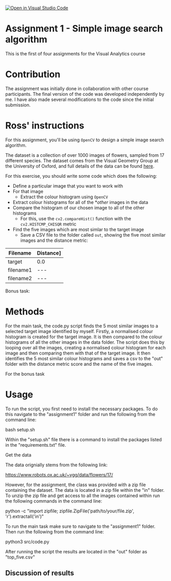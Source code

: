 [![Open in Visual Studio Code](https://classroom.github.com/assets/open-in-vscode-c66648af7eb3fe8bc4f294546bfd86ef473780cde1dea487d3c4ff354943c9ae.svg)](https://classroom.github.com/online_ide?assignment_repo_id=10361132&assignment_repo_type=AssignmentRepo)

# Assignment 1 - Simple image search algorithm 
This is the first of four assignments for the Visual Analytics course

# Contribution
The assignment was initially done in collaboration with other course participants. The final version of the code was developed independently by me. I have also made several modifications to the code since the initial submission. 

# Ross' instructions

For this assignment, you'll be using ```OpenCV``` to design a simple image search algorithm.

The dataset is a collection of over 1000 images of flowers, sampled from 17 different species. The dataset comes from the Visual Geometry Group at the University of Oxford, and full details of the data can be found [here](https://www.robots.ox.ac.uk/~vgg/data/flowers/17/).

For this exercise, you should write some code which does the following:

- Define a particular image that you want to work with
- For that image
  - Extract the colour histogram using ```OpenCV```
- Extract colour histograms for all of the **other* images in the data
- Compare the histogram of our chosen image to all of the other histograms 
  - For this, use the ```cv2.compareHist()``` function with the ```cv2.HISTCMP_CHISQR``` metric
- Find the five images which are most simlar to the target image
  - Save a CSV file to the folder called ```out```, showing the five most similar images and the distance metric:

|Filename|Distance]
|---|---|
|target|0.0|
|filename1|---|
|filename2|---|

Bonus task: 


# Methods
For the main task, the code.py script finds the 5 most similar images to a selected target image identified by myself. Firstly, a normalised colour histogram is created for the target image. It is then compared to the colour histograms of all the other images in the data folder. The script does this by looping over all the images, creating a normalised colour histogram for each image and then comparing them with that of the target image. It then identifies the 5 most similar colour histograms and saves a csv to the "out" folder with the distance metric score and the name of the five images.

For the bonus task 

# Usage 
To run the script, you first need to install the necessary packages. To do this navigate to the "assignment1" folder and run the following from the command line:

bash setup.sh

Within the "setup.sh" file there is a command to install the packages listed in the "requirements.txt" file.

Get the data

The data orignially stems from the following link:

https://www.robots.ox.ac.uk/~vgg/data/flowers/17/

However, for the assignment, the class was provided with a zip file containing the dataset. 
The data is located in a zip file within the "in" folder. To unzip the zip file and get access to all the images contained within run the following commands in the command line:

python -c "import zipfile; zipfile.ZipFile('path/to/your/file.zip', 'r').extractall('in')"

To run the main task make sure to navigate to the "assignment1" folder. Then run the following from the command line:

python3 src/code.py 

After running the script the results are located in the "out" folder as "top_five.csv"

## Discussion of results

